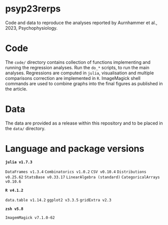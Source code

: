# psyp23rerps
Code and data to reproduce the analyses reported by Aurnhammer et al., 2023, Psychophysiology.

# Code

The ```code/``` directory contains collection of functions implementing and running the regression analyses. Run the ```do_*``` scripts, to run the main analyses.
Regressions are computed in ```julia```, visualisation and multiple comparisons correction are implemented in ```R```. ImageMagick shell commands are used to combine graphs into the final figures as published in the article.

# Data

The data are provided as a release within this repository and to be placed in the ```data/``` directory.

# Language and package versions

**```julia v1.7.3```**

```DataFrames v1.3.4```
```Combinatorics v1.0.2```
```CSV v0.10.4```
```Distributions v0.25.62```
```StatsBase v0.33.17```
```LinearAlgebra (standard)```
```CategoricalArrays v0.10.6```

**```R v4.1.2```**

```data.table v1.14.2```
```ggplot2 v3.3.5```
```gridExtra v2.3```

**```zsh v5.8```**

```ImagemMagick v7.1.0-62```
